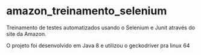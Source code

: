 # amazon_treinamento_selenium
Treinamento de testes automatizados usando o Selenium e Junit através do site da Amazon. 

O projeto foi desenvolvido em Java 8 e utilizou o geckodriver pra linux 64